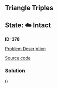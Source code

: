 ## Triangle Triples

## State: :cloud: **Intact**

**ID: 378**

[Problem Description](https://projecteuler.net/problem=378)

[Source code](main.cpp)

### Solution
0